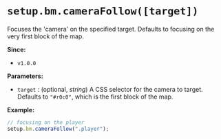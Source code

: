 
# `setup.bm.cameraFollow([target])`

Focuses the 'camera' on the specified target. Defaults to focusing on the very first block of the map.

**Since:**
- `v1.0.0`

**Parameters:**
- `target` : (optional, *string*) A CSS selector for the camera to target. Defaults to `"#r0c0"`, which is the first block of the map.

**Example:**
```js
// focusing on the player
setup.bm.cameraFollow(".player");
```

